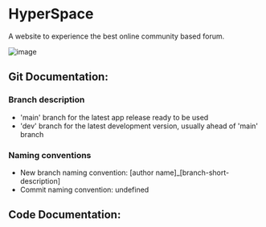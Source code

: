# HyperSpace

A website to experience the best online community based forum.


![image](https://user-images.githubusercontent.com/125549982/221390832-65ac5d89-87a7-43ff-b28d-20d78ac9c65f.png)


## Git Documentation:

### Branch description
- 'main' branch for the latest app release ready to be used
- 'dev' branch for the latest development version, usually ahead of 'main' branch

### Naming conventions
- New branch naming convention: [author name]_[branch-short-description]
- Commit naming convention: undefined

## Code Documentation: 
